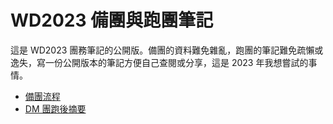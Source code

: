 # WD2023 備團與跑團筆記

這是 WD2023 團務筆記的公開版。備團的資料難免雜亂，跑團的筆記難免疏懶或逸失，寫一份公開版本的筆記方便自己查閱或分享，這是 2023 年我想嘗試的事情。

- [備團流程](./session-prep-todo)
- [DM 團跑後摘要](./after-session-notes-dm/)

